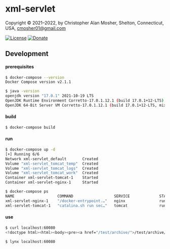 # xml-servlet

Copyright © 2021–2022, by Christopher Alan Mosher, Shelton, Connecticut, USA, cmosher01@gmail.com

[![License](https://img.shields.io/github/license/cmosher01/xml-servlet.svg)](https://www.gnu.org/licenses/gpl.html)
[![Donate](https://img.shields.io/badge/Donate-PayPal-green.svg)](https://www.paypal.com/cgi-bin/webscr?cmd=_s-xclick&hosted_button_id=CVSSQ2BWDCKQ2)

## Development

#### prerequisites
```sh
$ docker-compose --version
Docker Compose version v2.1.1

$ java -version
openjdk version "17.0.1" 2021-10-19 LTS
OpenJDK Runtime Environment Corretto-17.0.1.12.1 (build 17.0.1+12-LTS)
OpenJDK 64-Bit Server VM Corretto-17.0.1.12.1 (build 17.0.1+12-LTS, mixed mode, sharing)
```

#### build
```sh
$ docker-compose build
```

#### run
```sh
$ docker-compose up -d
[+] Running 6/6
Network xml-servlet_default       Created                                                                                                                                                                                                               0.1s
Volume "xml-servlet_tomcat_temp"  Created                                                                                                                                                                                                               0.0s
Volume "xml-servlet_tomcat_logs"  Created                                                                                                                                                                                                               0.0s
Volume "xml-servlet_tomcat_work"  Created                                                                                                                                                                                                               0.0s
Container xml-servlet-tomcat-1    Started                                                                                                                                                                                                               0.5s
Container xml-servlet-nginx-1     Started                                                                                                                                                                                                              11.3s

$ docker-compose ps
NAME                   COMMAND                  SERVICE             STATUS              PORTS
xml-servlet-nginx-1    "/docker-entrypoint.…"   nginx               running (healthy)   0.0.0.0:80->80/tcp
xml-servlet-tomcat-1   "catalina.sh run sec…"   tomcat              running (healthy)   8080/tcp

```

#### use
```sh
$ curl localhost:60080
<!doctype html><html><body><pre><a href="/test/archive/">/test/archive/</a></pre></body></html>

$ lynx localhost:60080
```
